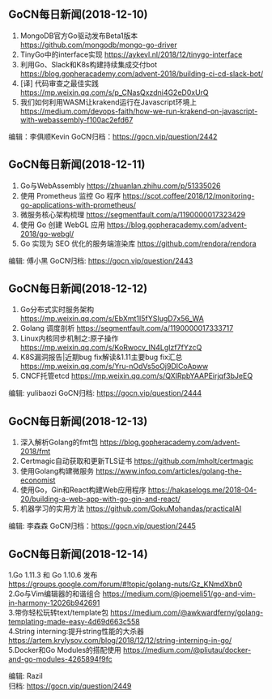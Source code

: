 ## GoCN每日新闻(2018-12-10)

1. MongoDB官方Go驱动发布Beta1版本 https://github.com/mongodb/mongo-go-driver
2. TinyGo中的interface实现 https://aykevl.nl/2018/12/tinygo-interface
3. 利用Go、Slack和K8s构建持续集成交付bot https://blog.gopheracademy.com/advent-2018/building-ci-cd-slack-bot/
4. [译] 代码审查之最佳实践 https://mp.weixin.qq.com/s/p_CNasQxzdni4G2eD0xUrQ
5. 我们如何利用WASM让krakend运行在Javascript环境上 https://medium.com/devops-faith/how-we-run-krakend-on-javascript-with-webassembly-f100ac2efd67

编辑：李俱顺Kevin
GoCN归档：https://gocn.vip/question/2442

## GoCN每日新闻(2018-12-11)

1. Go与WebAssembly https://zhuanlan.zhihu.com/p/51335026
2. 使用 Prometheus 监控 Go 程序 https://scot.coffee/2018/12/monitoring-go-applications-with-prometheus/
3. 微服务核心架构梳理 https://segmentfault.com/a/1190000017323429
4. 使用 Go 创建 WebGL 应用 https://blog.gopheracademy.com/advent-2018/go-webgl/
5. Go 实现为 SEO 优化的服务端渲染库 https://github.com/rendora/rendora

编辑: 傅小黑
GoCN归档: https://gocn.vip/question/2443

## GoCN每日新闻(2018-12-12)

1. Go分布式实时服务架构 https://mp.weixin.qq.com/s/EbXmt1I5fYSIugD7x56_WA
2. Golang 调度剖析 https://segmentfault.com/a/1190000017333717
3. Linux内核同步机制之:原子操作 https://mp.weixin.qq.com/s/KoRwocv_lN4LgIzf7fYzcQ
4. K8S漏洞报告|近期bug fix解读&1.11主要bug fix汇总 https://mp.weixin.qq.com/s/Yru-nOdVs5oOj9DICoApww
5. CNCF托管etcd https://mp.weixin.qq.com/s/QXIRpbYAAPEirjqf3bJeEQ

编辑: yulibaozi
GoCN归档: https://gocn.vip/question/2444

## GoCN每日新闻(2018-12-13)

1. 深入解析Golang的fmt包 https://blog.gopheracademy.com/advent-2018/fmt
2. Certmagic自动获取和更新TLS证书 https://github.com/mholt/certmagic
3. 使用Golang构建微服务 https://www.infoq.com/articles/golang-the-economist
4. 使用Go，Gin和React构建Web应用程序 https://hakaselogs.me/2018-04-20/building-a-web-app-with-go-gin-and-react/
5. 机器学习的实用方法 https://github.com/GokuMohandas/practicalAI

编辑: 李森森
GoCN归档：https://gocn.vip/question/2445

## GoCN每日新闻(2018-12-14)  

1.Go 1.11.3 和 Go 1.10.6 发布 https://groups.google.com/forum/#!topic/golang-nuts/Gz_KNmdXbn0  
2.Go与Vim编辑器的和谐组合 https://medium.com/@joemeli51/go-and-vim-in-harmony-12026b942691  
3.带你轻松玩转text/template包 https://medium.com/@awkwardferny/golang-templating-made-easy-4d69d663c558  
4.String interning:提升string性能的大杀器 https://artem.krylysov.com/blog/2018/12/12/string-interning-in-go/  
5.Docker和Go Modules的搭配使用 https://medium.com/@pliutau/docker-and-go-modules-4265894f9fc  

编辑: Razil  
归档:  https://gocn.vip/question/2449  
